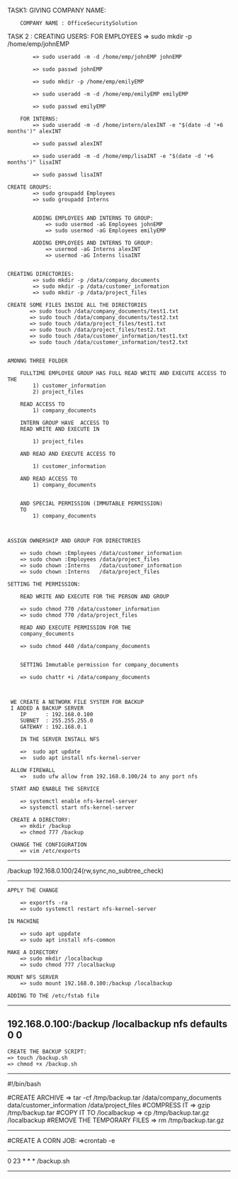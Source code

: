 TASK1:
	GIVING COMPANY NAME:

		COMPANY NAME : OfficeSecuritySolution

TASK 2 :
	CREATING USERS:
		FOR EMPLOYEES
            => sudo mkdir -p /home/emp/johnEMP

			=> sudo useradd -m -d /home/emp/johnEMP johnEMP

			=> sudo passwd johnEMP
            
            => sudo mkdir -p /home/emp/emilyEMP
			
            => sudo useradd -m -d /home/emp/emilyEMP emilyEMP

			=> sudo passwd emilyEMP

		FOR INTERNS:
    		=> sudo useradd -m -d /home/intern/alexINT -e "$(date -d '+6 months')" alexINT

			=> sudo passwd alexINT

	        => sudo useradd -m -d /home/emp/lisaINT -e "$(date -d '+6 months')" lisaINT

			=> sudo passwd lisaINT

	CREATE GROUPS:
			=> sudo groupadd Employees
			=> sudo groupadd Interns


			ADDING EMPLOYEES AND INTERNS TO GROUP:
				=> sudo usermod -aG Employees johnEMP
				=> sudo usermod -aG Employees emilyEMP
			
			ADDING EMPLOYEES AND INTERNS TO GROUP:
				=> usermod -aG Interns alexINT
				=> usermod -aG Interns lisaINT


	CREATING DIRECTORIES:
			=> sudo mkdir -p /data/company_documents
			=> sudo mkdir -p /data/customer_information
			=> sudo mkdir -p /data/project_files

	CREATE SOME FILES INSIDE ALL THE DIRECTORIES
		   => sudo touch /data/company_documents/test1.txt
		   => sudo touch /data/company_documents/test2.txt
		   => sudo touch /data/project_files/test1.txt
		   => sudo touch /data/project_files/test2.txt
		   => sudo touch /data/customer_information/test1.txt
		   => sudo touch /data/customer_information/test2.txt


	AMONNG THREE FOLDER

		FULLTIME EMPLOYEE GROUP HAS FULL READ WRITE AND EXECUTE ACCESS TO THE
			1) customer_information
			2) project_files

		READ ACCESS TO
			1) company_documents

		INTERN GROUP HAVE  ACCESS TO 
		READ WRITE AND EXECUTE IN
			
			1) project_files

		AND READ AND EXECUTE ACCESS TO

			1) customer_information

		AND READ ACCESS TO
			1) company_documents


		AND SPECIAL PERMISSION (IMMUTABLE PERMISSION)
		TO
			1) company_documents



	ASSIGN OWNERSHIP AND GROUP FOR DIRECTORIES

		=> sudo chown :Employees /data/customer_information
		=> sudo chown :Employees /data/project_files
		=> sudo chown :Interns   /data/customer_information
		=> sudo chown :Interns   /data/project_files

	SETTING THE PERMISSION:

		READ WRITE AND EXECUTE FOR THE PERSON AND GROUP

		=> sudo chmod 770 /data/customer_information
		=> sudo chmod 770 /data/project_files

		READ AND EXECUTE PERMISSION FOR THE 
		company_documents

		=> sudo chmod 440 /data/company_documents


		SETTING Immutable permission for company_documents

		=> sudo chattr +i /data/company_documents



	 WE CREATE A NETWORK FILE SYSTEM FOR BACKUP
	 I ADDED A BACKUP SERVER
	 	IP      : 192.168.0.100
	 	SUBNET  : 255.255.255.0
	 	GATEWAY : 192.168.0.1

	 	IN THE SERVER INSTALL NFS

	 	=>	sudo apt update
	 	=>  sudo apt install nfs-kernel-server

	 ALLOW FIREWALL 
	 	=>  sudo ufw allow from 192.168.0.100/24 to any port nfs

	 START AND ENABLE THE SERVICE

	 	=> systemctl enable nfs-kernel-server
	 	=> systemctl start nfs-kernel-server

	 CREATE A DIRECTORY:
	 	=> mkdir /backup
	 	=> chmod 777 /backup

	 CHANGE THE CONFIGURATION
	 	=> vim /etc/exports

---------------------------------------------------
/backup		192.168.0.100/24(rw,sync,no_subtree_check)


---------------------------------------------------

	APPLY THE CHANGE

		=> exportfs -ra
		=> sudo systemctl restart nfs-kernel-server

	IN MACHINE

		=> sudo apt uppdate
		=> sudo apt install nfs-common

	MAKE A DIRECTORY
		=> sudo mkdir /localbackup
		=> sudo chmod 777 /localbackup	

	MOUNT NFS SERVER
		=> sudo mount 192.168.0.100:/backup /localbackup

	ADDING TO THE /etc/fstab file
---------------------------------------------------
192.168.0.100:/backup /localbackup nfs defaults 0 0
---------------------------------------------------

	CREATE THE BACKUP SCRIPT:
	=> touch /backup.sh
	=> chmod +x /backup.sh
---------------------------------------------------
#!/bin/bash

#CREATE ARCHIVE
=> tar -cf /tmp/backup.tar /data/company_documents data/customer_information /data/project_files
#COMPRESS IT
=> gzip /tmp/backup.tar
#COPY IT TO /localbackup
=> cp /tmp/backup.tar.gz /localbackup
#REMOVE THE TEMPORARY FILES
=> rm /tmp/backup.tar.gz

---------------------------------------------------


#CREATE A CORN JOB:
	=>crontab -e

-------------------------------------------

0 23 * * * /backup.sh

-------------------------------------------
